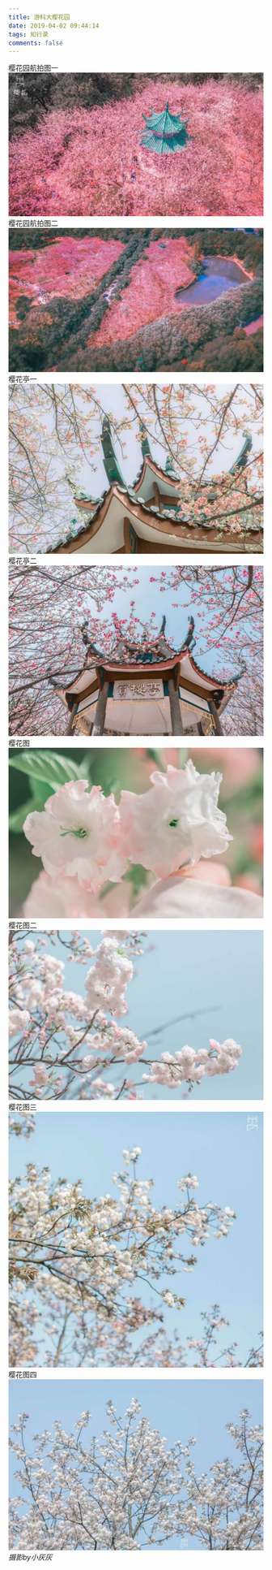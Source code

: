 ```yaml
---
title: 游科大樱花园
date: 2019-04-02 09:44:14
tags: 知行录
comments: false
---
```

樱花园航拍图一
![](<https://github.com/No-Sky/storage/raw/master/images/%E6%A8%B1%E8%8A%B1%E5%9B%AD%E8%88%AA%E6%8B%8D.jpg>)
樱花园航拍图二
![](<https://github.com/No-Sky/storage/raw/master/images/%E6%A8%B1%E8%8A%B1%E5%9B%AD%E8%88%AA%E6%8B%8D2.jpg>)
樱花亭一
![](https://github.com/No-Sky/storage/raw/master/images/%E6%A8%B1%E8%8A%B1%E4%BA%AD1.jpg)
樱花亭二
![](https://github.com/No-Sky/storage/raw/master/images/%E6%A8%B1%E8%8A%B1%E4%BA%AD2.jpg)
樱花图
![](<https://github.com/No-Sky/storage/raw/master/images/%E6%A8%B1%E8%8A%B1.jpg>)
樱花图二
![](https://github.com/No-Sky/storage/raw/master/images/%E6%A8%B1%E8%8A%B11.jpg)
樱花图三
![](https://github.com/No-Sky/storage/raw/master/images/%E6%A8%B1%E8%8A%B12.jpg)
樱花图四
![](https://github.com/No-Sky/storage/raw/master/images/%E6%A8%B1%E8%8A%B13.jpg)
*摄影by小灰灰*

